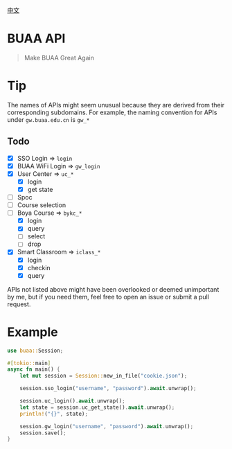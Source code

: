 [中文](./ReadmeCN.md)
# BUAA API

> Make BUAA Great Again

# Tip

The names of APIs might seem unusual because they are derived from their corresponding subdomains. For example, the naming convention for APIs under `gw.buaa.edu.cn` is `gw_*`

## Todo

- [x] SSO Login => `login`
- [x] BUAA WiFi Login => `gw_login`
- [x] User Center => `uc_*`
  - [x] login
  - [x] get state
- [ ] Spoc
- [ ] Course selection
- [ ] Boya Course => `bykc_*`
  - [x] login
  - [x] query
  - [ ] select
  - [ ] drop
- [x] Smart Classroom => `iclass_*`
  - [x] login
  - [x] checkin
  - [x] query

APIs not listed above might have been overlooked or deemed unimportant by me, but if you need them, feel free to open an issue or submit a pull request.

# Example

```rust
use buaa::Session;

#[tokio::main]
async fn main() {
    let mut session = Session::new_in_file("cookie.json");

    session.sso_login("username", "password").await.unwrap();

    session.uc_login().await.unwrap();
    let state = session.uc_get_state().await.unwrap();
    println!("{}", state);

    session.gw_login("username", "password").await.unwrap();
    session.save();
}
```